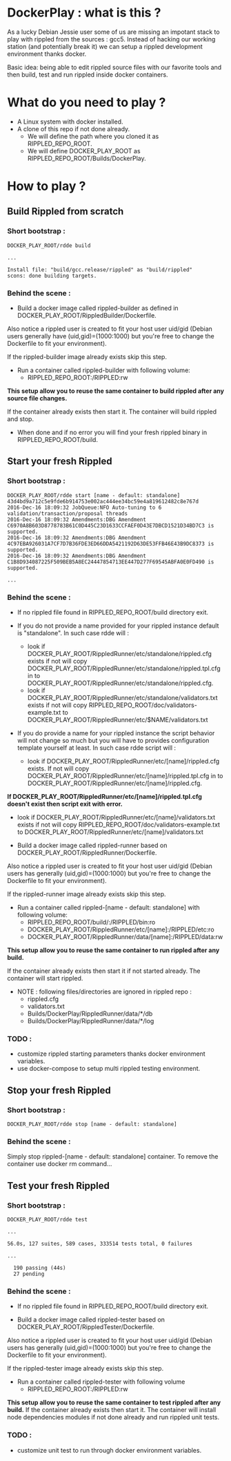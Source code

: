 # DockerPlay : what is this ?

As a lucky Debian Jessie user some of us are missing an impotant stack to play with rippled from the sources : gcc5. Instead of hacking our working station (and potentially break it) we can setup a rippled development environment thanks docker. 

Basic idea: being able to edit rippled source files with our favorite tools and then build, test and run rippled inside docker containers. 

# What do you need to play ?

* A Linux system with docker installed.
* A clone of this repo if not done already. 
  * We will define the path where you cloned it as RIPPLED_REPO_ROOT.
  * We will define DOCKER_PLAY_ROOT as RIPPLED_REPO_ROOT/Builds/DockerPlay.

# How to play ?

## Build Rippled from scratch

### Short bootstrap : 
```
DOCKER_PLAY_ROOT/rdde build

...

Install file: "build/gcc.release/rippled" as "build/rippled"
scons: done building targets.
```

### Behind the scene :

* Build a docker image called rippled-builder as defined in DOCKER_PLAY_ROOT/RippledBuilder/Dockerfile. 

Also notice a rippled user is created to fit your host user uid/gid (Debian users generally have (uid,gid)=(1000:1000) but you're free to change the Dockerfile to fit your environment).

If the rippled-builder image already exists skip this step.

* Run a container called rippled-builder with following volume: 
  * RIPPLED_REPO_ROOT:/RIPPLED:rw

**This setup allow you to reuse the same container to build rippled after any source file changes.**

If the container already exists then start it. The container will build rippled and stop.

* When done and if no error you will find your fresh rippled binary in RIPPLED_REPO_ROOT/build.


## Start your fresh Rippled

### Short bootstrap : 
```
DOCKER_PLAY_ROOT/rdde start [name - default: standalone]
43d4bd9a712c5e9fde6b914753e002ac444ee34bc59e4a819612482c8e767d
2016-Dec-16 18:09:32 JobQueue:NFO Auto-tuning to 6 validation/transaction/proposal threads
2016-Dec-16 18:09:32 Amendments:DBG Amendment C6970A8B603D8778783B61C0D445C23D1633CCFAEF0D43E7DBCD1521D34BD7C3 is supported.
2016-Dec-16 18:09:32 Amendments:DBG Amendment 4C97EBA926031A7CF7D7B36FDE3ED66DDA5421192D63DE53FFB46E43B9DC8373 is supported.
2016-Dec-16 18:09:32 Amendments:DBG Amendment C1B8D934087225F509BEB5A8EC24447854713EE447D277F69545ABFA0E0FD490 is supported.

...

```

### Behind the scene : 

* If no rippled file found in RIPPLED_REPO_ROOT/build directory exit.

* If you do not provide a name provided for your rippled instance default is "standalone". In such case rdde will :
  * look if DOCKER_PLAY_ROOT/RippledRunner/etc/standalone/rippled.cfg exists if not will copy DOCKER_PLAY_ROOT/RippledRunner/etc/standalone/rippled.tpl.cfg in to DOCKER_PLAY_ROOT/RippledRunner/etc/standalone/rippled.cfg.
  * look if DOCKER_PLAY_ROOT/RippledRunner/etc/standalone/validators.txt exists if not will copy RIPPLED_REPO_ROOT/doc/validators-example.txt to DOCKER_PLAY_ROOT/RippledRunner/etc/$NAME/validators.txt

* If you do provide a name for your rippled instance the script behavior will not change so much but you will have to provides configuration template yourself at least. In such case rdde script will : 

  * look if DOCKER_PLAY_ROOT/RippledRunner/etc/\[name\]/rippled.cfg exists. If not will copy DOCKER_PLAY_ROOT/RippledRunner/etc/\[name\]/rippled.tpl.cfg in to DOCKER_PLAY_ROOT/RippledRunner/etc/\[name\]/rippled.cfg. 

**If DOCKER_PLAY_ROOT/RippledRunner/etc/\[name\]/rippled.tpl.cfg doesn't exist then script exit with error.**

  * look if DOCKER_PLAY_ROOT/RippledRunner/etc/\[name\]/validators.txt exists if not will copy  RIPPLED_REPO_ROOT/doc/validators-example.txt to DOCKER_PLAY_ROOT/RippledRunner/etc/\[name\]/validators.txt

* Build a docker image called rippled-runner based on DOCKER_PLAY_ROOT/RippledRunner/Dockerfile. 

Also notice a rippled user is created to fit your host user uid/gid (Debian users has generally (uid,gid)=(1000:1000) but you're free to change the Dockerfile to fit your environment).

If the rippled-runner image already exists skip this step.

* Run a container called rippled-[name - default: standalone] with following volume:
  * RIPPLED_REPO_ROOT/build/:/RIPPLED/bin:ro
  * DOCKER_PLAY_ROOT/RippledRunner/etc/\[name\]:/RIPPLED/etc:ro
  * DOCKER_PLAY_ROOT/RippledRunner/data/\[name\]:/RIPPLED/data:rw

**This setup allow you to reuse the same container to run rippled after any build.**

If the container already exists then start it if not started already. The container will start rippled.

* NOTE : following files/directories are ignored in rippled repo : 
  * rippled.cfg
  * validators.txt
  * Builds/DockerPlay/RippledRunner/data/*/db
  * Builds/DockerPlay/RippledRunner/data/*/log


### TODO :

* customize rippled starting parameters thanks docker environment variables.
* use docker-compose to setup multi rippled testing environment. 

## Stop your fresh Rippled

### Short bootstrap : 
```
DOCKER_PLAY_ROOT/rdde stop [name - default: standalone]
```

### Behind the scene : 
Simply stop rippled-\[name - default: standalone\] container. To remove the container use docker rm command...

## Test your fresh Rippled

### Short bootstrap : 
```
DOCKER_PLAY_ROOT/rdde test

...

56.0s, 127 suites, 589 cases, 333514 tests total, 0 failures

...

  190 passing (44s)
  27 pending
```

### Behind the scene : 

* If no rippled file found in RIPPLED_REPO_ROOT/build directory exit.

* Build a docker image called rippled-tester based on DOCKER_PLAY_ROOT/RippledTester/Dockerfile. 

Also notice a rippled user is created to fit your host user uid/gid (Debian users has generally (uid,gid)=(1000:1000) but you're free to change the Dockerfile to fit your environment).

If the rippled-tester image already exists skip this step.

* Run a container called rippled-tester with following volume
  * RIPPLED_REPO_ROOT:/RIPPLED:rw

**This setup allow you to reuse the same container to test rippled after any build.**
If the container already exists then start it. The container will install node dependencies modules if not done already and run rippled unit tests.

### TODO :

* customize unit test to run through docker environment variables.


